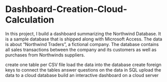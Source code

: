 # Dashboard-Creation-Cloud-Calculation
In this project, I build a dashboard summarizing the Northwind Database. It is a sample database that is shipped along with Microsoft Access. The data is about “Northwind Traders”, a fictional company. The database contains all sales transactions between the company and its customers as well as purchases from Northwinds suppliers.

create one table per CSV file
load the data into the database
create foreign keys to connect the tables
answer questions on the data in SQL
upload the data to a cloud database
build an interactive dashboard on a cloud server
